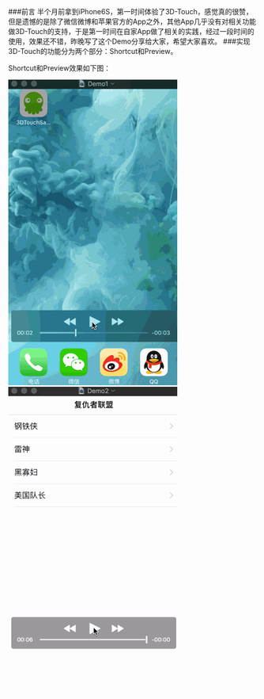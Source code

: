 

###前言
半个月前拿到iPhone6S，第一时间体验了3D-Touch，感觉真的很赞，但是遗憾的是除了微信微博和苹果官方的App之外，其他App几乎没有对相关功能做3D-Touch的支持，于是第一时间在自家App做了相关的实践，经过一段时间的使用，效果还不错，昨晚写了这个Demo分享给大家，希望大家喜欢。
###实现
3D-Touch的功能分为两个部分：Shortcut和Preview。

Shortcut和Preview效果如下图：

<img src="./3DTouchSample/image/demo1.gif"/>
<img src="./3DTouchSample/image/demo2.gif"/>





